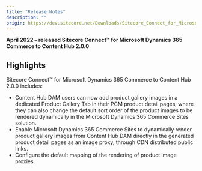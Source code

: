 ```yaml
---
title: "Release Notes"
description: ""
origin: https://dev.sitecore.net/Downloads/Sitecore_Connect_for_Microsoft_Dynamics_365_Commerce/2x/Sitecore_Connect_for_Microsoft_Dynamics_365_Commerce_200/Release_Notes
---
```


**April 2022 – released Sitecore Connect™ for Microsoft Dynamics 365 Commerce to Content Hub 2.0.0**

## Highlights

Sitecore Connect™ for Microsoft Dynamics 365 Commerce to Content Hub 2.0.0 includes:

-   Content Hub DAM users can now add product gallery images in a dedicated Product Gallery Tab in their PCM product detail pages, where they can also change the default sort order of the product images to be rendered dynamically in the Microsoft Dynamics 365 Commerce Sites solution.
-   Enable Microsoft Dynamics 365 Commerce Sites to dynamically render product gallery images from Content Hub DAM directly in the generated product detail pages as an image proxy, through CDN distributed public links.
-   Configure the default mapping of the rendering of product image proxies.